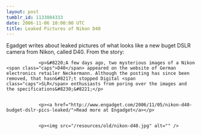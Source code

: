 ```yaml
---
layout: post
tumblr_id: 1133084333  
date: 2006-11-06 10:00:00 UTC
title: Leaked Pictures of Nikon D40
---
```


Egadget writes about leaked pictures of what looks like a new buget <span class="caps">DSLR</span> camera from Nikon, called <span class="caps">D40</span>. From the story:</p>


				<p>&#8220;A few days ago, two mysterious images of a Nikon <span class="caps">D40</span> appeared on the website of German electronics retailer Neckermann. Although the posting has since been removed, that hasn&#8217;t stopped Digital <span class="caps">SLR</span> enthusiasts from poring over the images and the specifications&#8230;&#8221;</p>


				<p><a href="http://www.engadget.com/2006/11/05/nikon-d40-budget-dslr-pics-leaked/">Read more at Engadget</a></p>


				<p><img src="/resources/old/nikon-d40.jpg" alt="" />
